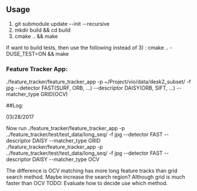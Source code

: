 ## Usage

1) git submodule update --init --recursive
2) mkdir build && cd build
3) cmake .. && make

If want to build tests, then use the following instead of 3) :
cmake .. -DUSE_TEST=ON && make


### Feature Tracker App:
./feature_tracker/feature_tracker_app -p ~/Project/vio/data/desk2_subset/ -f jpg --detector FAST(SURF, ORB, ...) --descriptor DAISY(ORB, SIFT, ...) --matcher_type GRID(OCV)


##Log:

03/28/2017

Now run
./feature_tracker/feature_tracker_app -p ../feature_tracker/test/test_data/long_seq/ -f jpg --detector FAST --descriptor DAISY --matcher_type GRID
./feature_tracker/feature_tracker_app -p ../feature_tracker/test/test_data/long_seq/ -f jpg --detector FAST --descriptor DAISY --matcher_type OCV

The difference is OCV matching has more long feature tracks than grid search method. Maybe increase the search region? Although grid is much faster than OCV
TODO: Evaluate how to decide use which method.

